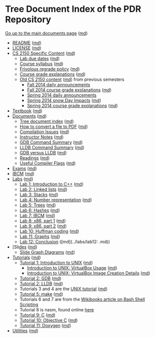 # Tree Document Index of the PDR Repository

[Go up to the main documents page](index.html) ([md](index.md))

- [README](../README.html) ([md](../README.md))
- [LICENSE](../LICENSE.html) ([md](../LICENSE.md))
- [CS 2150 Specific Content](../cs2150/index.html) ([md](../cs2150/index.md))
    - [Lab due dates](../cs2150/labduedates.html) ([md](../cs2150/labduedates.md))
    - [Course syllabus](../cs2150/syllabus.html) ([md](../cs2150/syllabus.md))
    - [Frivolous regrade policy](../cs2150/frivolous-regrades.html) ([md](../cs2150/frivolous-regrades.md))
    - [Course grade explanations](../cs2150/grades.html) ([md](../cs2150/grades.md))
	- [Old CS 2150 content](../cs2150/old/index.html) ([md](../cs2150/old/index.md)) from previous semesters
        - [Fall 2014 daily announcements](../cs2150/old/daily-announcements-fall-2014.html)
        - [Fall 2014 course grade explanations](../cs2150/old/grades-fall-2014.html) ([md](../cs2150/old/grades-fall-2014.md))
        - [Spring 2014 daily announcements](../cs2150/old/daily-announcements-spring-2014.html)
    	- [Spring 2014 snow Day Impacts](../cs2150/old/snowdays-spring-2014.html) ([md](../cs2150/old/snowdays-spring-2014.md))
	    - [Spring 2014 course grade explanations](../cs2150/old/grades-spring-2014.html) ([md](../cs2150/old/grades-spring-2014.md))
- [Textbook](../book/index.html) ([md](../book/index.md))
- [Documents](../docs/index.html) ([md](../docs/index.md))
    - [Tree document index](../docs/tree.html) ([md](../docs/tree.md))
    - [How to convert a file to PDF](../docs/convert_to_pdf.html) ([md](../docs/convert_to_pdf.md))
    - [Compilation Issues](../docs/compilation.html) ([md](../docs/compilation.md))
    - [Instructor Notes](../docs/instructor.html) ([md](../docs/instructor.md))
    - [GDB Command Summary](../docs/gdb_summary.html) ([md](../docs/gdb_summary.md))
    - [LLDB Command Summary](../docs/lldb_summary.html) ([md](../docs/lldb_summary.md))
	- [GDB versus LLDB](../docs/gdb_vs_lldb.html) ([md](../docs/gdb_vs_lldb.md))
	- [Readings](../docs/readings.html) ([md](../docs/readings.md))
    - [Useful Compiler Flags](../docs/compiler_flags.html) ([md](../docs/compiler_flags.md))
- [Exams](../exams/index.html) ([md](../exams/index.md))
- [IBCM](../ibcm/ibcm.html) ([md](../ibcm/ibcm.md))
- [Labs](../labs/index.html) ([md](../labs/index.md))
    - [Lab 1: Introduction to C++](../labs/lab01/index.html) ([md](../labs/lab01/index.md))
    - [Lab 2: Linked lists](../labs/lab02/index.html) ([md](../labs/lab02/index.md))
    - [Lab 3: Stacks](../labs/lab03/index.html) ([md](../labs/lab03/index.md))
    - [Lab 4: Number representation](../labs/lab04/index.html) ([md](../labs/lab04/index.md))
    - [Lab 5: Trees](../labs/lab05/index.html) ([md](../labs/lab05/index.md))
    - [Lab 6: Hashes](../labs/lab06/index.html) ([md](../labs/lab06/index.md))
    - [Lab 7: IBCM](../labs/lab07/index.html) ([md](../labs/lab07/index.md))
    - [Lab 8: x86, part 1](../labs/lab08/index.html) ([md](../labs/lab08/index.md))
    - [Lab 9: x86, part 2](../labs/lab09/index.html) ([md](../labs/lab09/index.md))
    - [Lab 10: Huffman coding](../labs/lab10/index.html) ([md](../labs/lab10/index.md))
    - [Lab 11: Graphs](../labs/lab11/index.html) ([md](../labs/lab11/index.md))
    - [Lab 12: Conclusion](../labs/lab12/index.html) ([md](../labs/lab12: .md))
- [Sli[des](../slides/index.html) ([md](../slides/index.md))
    - [Slide Graph Diagrams](../slides/graphs/index.html) ([md](../slides/graphs/index.md))
- [Tutorials](../tutorials/index.html) ([md](../tutorials/index.md))
    - [Tutorial 1: Introduction to UNIX](../tutorials/01-intro-unix/index.html) ([md](../tutorials/01-intro-unix/index.md))
        - [Introduction to UNIX: VirtualBox Usage](../tutorials/01-intro-unix/virtual-box.html) ([md](../tutorials/01-intro-unix/virtual-box.md))
        - [Introduction to UNIX: VirtualBox Image Creation Details](../tutorials/01-intro-unix/vb-image-details.html) ([md](../tutorials/01-intro-unix/vb-image-details.md))
    - [Tutorial 2: GDB](../tutorials/02-gdb/index.html) ([md](../tutorials/02-gdb/index.md))
    - [Tutorial 2: LLDB](../tutorials/02-lldb/index.html) ([md](../tutorials/02-lldb/index.md))
	- Tutorials 3 and 4 are the [UNIX tutorial](../tutorials/03-04-more-unix/index.html) ([md](../tutorials/03-04-more-unix/index.md))
    - [Tutorial 5: make](../tutorials/05-make/index.html) ([md](../tutorials/05-make/index.md))
	- Tutorials 6 and 7 are from the [Wikibooks article on Bash Shell Scripting](http://en.wikibooks.org/wiki/Bash_Shell_Scripting)
	- Tutorial 8 is nasm, found online [here](https://web.archive.org/web/20120414223112/http://www.cs.lmu.edu/~ray/notes/nasmexamples)
    - [Tutorial 9: C](../tutorials/09-c/index.html) ([md](../tutorials/09-c/index.md))
    - [Tutorial 10: Objective C](../tutorials/10-objc/index.html) ([md](../tutorials/10-objc/index.md))
	- [Tutorial 11: Doxygen](../tutorials/11-doxygen/index.html) ([md](../tutorials/11-doxygen/index.md))
- [Utilities](../utils/index.html) ([md](../utils/index.md))
